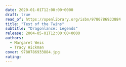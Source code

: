 ```yaml
---
date: 2020-01-01T12:00:00+0000
draft: true
read_of: https://openlibrary.org/isbn/9780786933884
title: "Test of the Twins"
subtitle: "Dragonlance: Legends"
release: 2004-05-01T12:00:00+0000
authors:
  - Margaret Weis
  - Tracy Hickman
cover: 9780786933884.jpg
rating:
---
```

